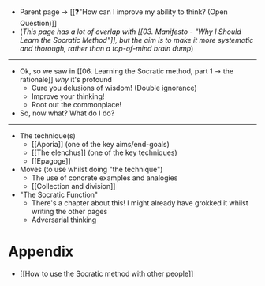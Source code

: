 - Parent page → [[❓"How can I improve my ability to think? (Open Question)]]
- (*This page has a lot of overlap with [[03. Manifesto - "Why I Should Learn the Socratic Method"]], but the aim is to make it more systematic and thorough, rather than a top-of-mind brain dump*)
---
- Ok, so we saw in [[06. Learning the Socratic method, part 1 → the rationale]] *why* it's profound
	- Cure you delusions of wisdom! (Double ignorance)
	- Improve your thinking!
	- Root out the commonplace!
- So, now what? What do I do?
---
- The technique(s)
	- [[Aporia]] (one of the key aims/end-goals)
	- [[The elenchus]] (one of the key techniques)
	- [[Epagoge]]
- Moves (to use whilst doing "the technique")
	- The use of concrete examples and analogies
	- [[Collection and division]]
- "The Socratic Function"
	- There's a chapter about this! I might already have grokked it whilst writing the other pages
	- Adversarial thinking
# Appendix
- [[How to use the Socratic method with other people]]